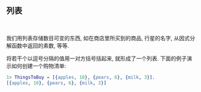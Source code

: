 
## 列表

<br/>

我们用列表存储数目可变的东西, 如在商店里所买到的商品, 行星的名字, 从因式分解函数中返回的素数, 等等.

将若干个以逗号分隔的值用一对方括号括起来, 就形成了一个列表. 下面的例子演示如何创建一个购物清单:

```erl
1> ThingsToBuy = [{apples, 10}, {pears, 6}, {milk, 3}].
[{apples, 10}, {pears, 6}, {milk, 3}]
```


